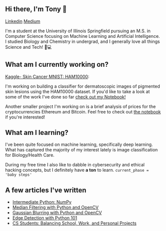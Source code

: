 

## Hi there, I'm Tony 👋 
[Linkedin](https://www.linkedin.com/in/antonio-d-flores/) [Medium](https://medium.com/@florestony5454)


I'm a student at the University of Illinois Springfield pursuing an M.S. in Computer Science focusing on Machine Learning and Artificial Intelligence. I studied Biology and Chemistry in undergrad, and I generally love all things Science and Tech! 🧪💻

## What am I currently working on?
[Kaggle- Skin Cancer MNIST: HAM10000](https://www.kaggle.com/kmader/skin-cancer-mnist-ham10000): 

I'm working on building a classifier for dermatoscopic images of pigmented skin lesions using the HAM10000 dataset. 
If you'd like to take a look at some of the work I've done so far [check out my Notebook!](https://github.com/florestony54/skin-lesion/blob/main/Skin_Lesion_Classification.ipynb)

Another smaller project I'm working on is a brief analysis of prices for the cryptocurrencies Ethereum and Bitcoin. Feel free to check out [the notebook](https://github.com/florestony54/Eth_vs_Btc/blob/main/Eth_vs_Btc.ipynb) if you're interested!

## What am I learning?

I've been quite focused on machine learning, specifically deep learning. What has captured the majority of my interest lately is image classification for Biology/Health Care. 

During my free time I also like to dabble in cybersecurity and ethical hacking concepts, but I definitely have **a ton** to learn. `current_phase = 'baby steps'`

## A few articles I've written
- [Intermediate Python: NumPy](https://towardsdatascience.com/intermediate-python-numpy-cec1c192b8e6)
- [Median Filtering with Python and OpenCV](https://medium.com/@florestony5454/median-filtering-with-python-and-opencv-2bce390be0d1)
- [Gaussian Blurring with Python and OpenCV](https://medium.com/analytics-vidhya/gaussian-blurring-with-python-and-opencv-ba8429eb879b)
- [Edge Detection with Python 101](https://medium.com/@florestony5454/edge-detection-with-python-101-b83d78f240c0)
- [CS Students: Balancing School, Work, and Personal Projects](https://medium.com/swlh/cs-students-balancing-school-work-and-personal-projects-52eb201790d)



<!--
**florestony54/florestony54** is a ✨ _special_ ✨ repository because its `README.md` (this file) appears on your GitHub profile.

Here are some ideas to get you started:

- 🔭 I’m currently working on ...
- 🌱 I’m currently learning ...
- 👯 I’m looking to collaborate on ...
- 🤔 I’m looking for help with ...
- 💬 Ask me about ...
- 📫 How to reach me: ...
- 😄 Pronouns: ...
- ⚡ Fun fact: ...
-->
